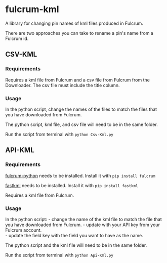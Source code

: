 # fulcrum-kml

A library for changing pin names of kml files produced in Fulcrum. 

There are two approaches you can take to rename a pin's name from a Fulcrum id.  

## CSV-KML

### Requirements

Requires a kml file from Fulcrum and a csv file from Fulcrum from the Downloader.
The csv file must include the title column.  

### Usage

In the python script, change the names of the files to match the files that you have downloaded from Fulcrum.  

The python script, kml file, and csv file will need to be in the same folder.  

Run the script from terminal with `python Csv-Kml.py`


## API-KML

### Requirements

[fulcrum-python](https://github.com/fulcrumapp/fulcrum-python) needs to be installed.  Install it with `pip install fulcrum`

[fastkml](https://fastkml.readthedocs.io/en/latest/installing.html) needs to be installed. Install it with `pip install fastkml`

Requires a kml file from Fulcrum.  

### Usage

In the python script:
    - change the name of the kml file to match the file that you have downloaded from Fulcrum.
    - update with your API key from your Fulcrum account.  
    - update the field key with the field you want to have as the name.  

The python script and the kml file will need to be in the same folder.

Run the script from terminal with `python Api-Kml.py`

 


